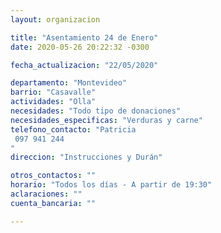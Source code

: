 ```yaml
---
layout: organizacion

title: "Asentamiento 24 de Enero"
date: 2020-05-26 20:22:32 -0300

fecha_actualizacion: "22/05/2020"

departamento: "Montevideo"
barrio: "Casavalle"
actividades: "Olla"
necesidades: "Todo tipo de donaciones"
necesidades_especificas: "Verduras y carne"
telefono_contacto: "Patricia
 097 941 244
"
direccion: "Instrucciones y Durán"

otros_contactos: ""
horario: "Todos los días - A partir de 19:30"
aclaraciones: ""
cuenta_bancaria: ""

---
```

